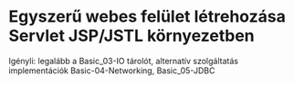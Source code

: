 # Egyszerű webes felület létrehozása Servlet JSP/JSTL környezetben

Igényli: legalább a Basic_03-IO tárolót, alternatív szolgáltatás implementációk Basic-04-Networking, Basic_05-JDBC
